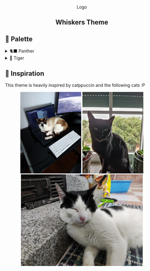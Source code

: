 <div align="center">

Logo

## Whiskers Theme

</div>

## 🎨 Palette

<details>
<summary>🐈‍⬛ Panther</summary>

| Preview | Name         | Hex     | RGB              | HSL               |
| ------- | ------------ | ------- | ---------------- | ----------------- |
|         | Banana       | #FFE072 | rgb(255,224,114) | hsl(47,100%,73%)  |
|         | Blueberry    | #A5CEFF | rgb(165,206,255) | hsl(213,100%,82%) |
|         | Cherry       | #FF8C7C | rgb(255,140,124) | hsl(7,100%,74%)   |
|         | Grape        | #FFAAF5 | rgb(255,170,245) | hsl(307,100%,83%) |
|         | Kiwi         | #B1E380 | rgb(177,227,128) | hsl(90,64%,70%)   |
|         | Tangerine    | #FFB26C | rgb(255,178,108) | hsl(29,100%,71%)  |
|         | NeutralOne   | #000000 | rgb(0,0,0)       | hsl(0,0%,0%)      |
|         | NeutralTwo   | #0E0600 | rgb(14,6,0)      | hsl(26,100%,3%)   |
|         | NeutralThree | #140800 | rgb(20,8,0)      | hsl(24,100%,4%)   |
|         | NeutralFor   | #1B0B00 | rgb(27,11,0)     | hsl(24,100%,5%)   |
|         | NeutralFive  | #210D00 | rgb(33,13,0)     | hsl(24,100%,6%)   |
|         | NeutralSix   | #301300 | rgb(48,19,0)     | hsl(24,100%,9%)   |
|         | NeutralSeven | #401A00 | rgb(64,26,0)     | hsl(24,100%,13%)  |
|         | NeutralEight | #502000 | rgb(80,32,0)     | hsl(24,100%,16%)  |
|         | Text         | #FFEEE2 | rgb(255,238,226) | hsl(25,100%,94%)  |
|         | SubText      | #E5D2C5 | rgb(229,210,197) | hsl(24,38%,84%)   |
|         | Disabled     | #8A512B | rgb(138,81,43)   | hsl(24,53%,36%)   |

</details>

<details>
<summary>🐯 Tiger</summary>

| Preview | Name         | Hex     | RGB              | HSL              |
| ------- | ------------ | ------- | ---------------- | ---------------- |
|         | Banana       | #A87B0A | rgb(168,123,10)  | hsl(43,89%,35%)  |
|         | Blueberry    | #5284BE | rgb(82,132,190)  | hsl(212,45%,53%) |
|         | Cherry       | #B43A2A | rgb(180,58,42)   | hsl(7,62%,44%)   |
|         | Grape        | #6A9534 | rgb(106,149,52)  | hsl(87,48%,39%)  |
|         | Kiwi         | #7D0E70 | rgb(125,14,112)  | hsl(307,80%,27%) |
|         | Tangerine    | #C15D01 | rgb(193,93,1)    | hsl(29,99%,38%)  |
|         | NeutralOne   | #FFFCF8 | rgb(255,252,248) | hsl(34,100%,99%) |
|         | NeutralTwo   | #FFF9F0 | rgb(255,249,240) | hsl(36,100%,97%) |
|         | NeutralThree | #FFF5E7 | rgb(255,245,231) | hsl(35,100%,95%) |
|         | NeutralFor   | #FFF3E2 | rgb(255,243,226) | hsl(35,100%,94%) |
|         | NeutralFive  | #FFF1DD | rgb(255,241,221) | hsl(35,100%,93%) |
|         | NeutralSix   | #FFF0DA | rgb(255,240,218) | hsl(36,100%,93%) |
|         | NeutralSeven | #FFEFD7 | rgb(255,239,215) | hsl(36,100%,92%) |
|         | NeutralEight | #FFECCF | rgb(255,236,207) | hsl(36,100%,91%) |
|         | Text         | #3E1900 | rgb(62,25,0)     | hsl(24,100%,12%) |
|         | SubText      | #865C3A | rgb(134,92,58)   | hsl(27,40%,38%)  |
|         | Disabled     | #A17F68 | rgb(161,127,104) | hsl(24,23%,52%)  |

</details>

## 🌳 Inspiration

This theme is heavily inspired by catppuccin and the following cats :P

<div align="center">
<div>
<img src="assets/cookie.webp" width="200">
<img src="assets/preta.webp" width="200">
</div>
<img src="assets/oreo.webp" width="400">
</div>
